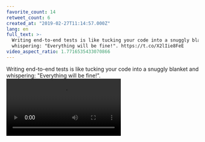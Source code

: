 ```yaml
---
favorite_count: 14
retweet_count: 6
created_at: "2019-02-27T11:14:57.000Z"
lang: en
full_text: >-
  Writing end-to-end tests is like tucking your code into a snuggly blanket and
  whispering: "Everything will be fine!". https://t.co/X2lIie8FeE
video_aspect_ratio: 1.7716535433070866
---
```


Writing end-to-end tests is like tucking your code into a snuggly blanket and
whispering: "Everything will be fine!".
![Embedded Video](https://twitter-media-coderbyheart.s3.eu-north-1.amazonaws.com/1100715908895592454-D0aHPT-X0AAlqtw.mp4)
